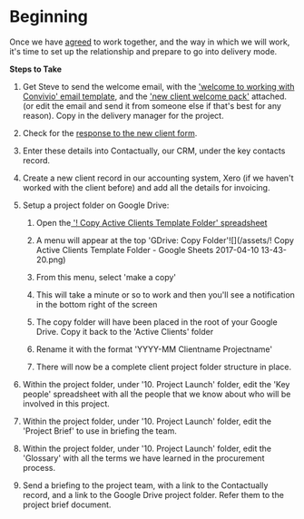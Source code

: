 # Beginning

Once we have [agreed](/new_client_recipe/agreeing.md) to work together, and the way in which we will work, it's time to set up the relationship and prepare to go into delivery mode.

**Steps to Take**

1. Get Steve to send the welcome email, with the ['welcome to working with Convivio' email template](https://docs.google.com/document/d/1evdI0tU1Z1GTsUzshyRHuRdGqpshCnv2AJUIzJAUhRY/edit), and the ['new client welcome pack'](https://drive.google.com/file/d/0B0adEBtk1YXvdnVJcTFqSzFOSGc/view) attached. \(or edit the email and send it from someone else if that's best for any reason\). Copy in the delivery manager for the project.

2. Check for the [response to the new client form](https://docs.google.com/a/convivio.team/forms/d/1dO67J1JqCtgvmqqAKMAqjqKJzCjae9Lu4ALJiiE7YGs/edit#response=ACYDBNg8kKoDVCgAwJUrLNAbuvW0ZF4QyQwzDFkJiIM0mS3sShbPqOzaDk3FNE8).

3. Enter these details into Contactually, our CRM, under the key contacts record.

4. Create a new client record in our accounting system, Xero \(if we haven't worked with the client before\) and add all the details for invoicing.

5. Setup a project folder on Google Drive:

   1. Open the[ '! Copy Active Clients Template Folder' spreadsheet](https://docs.google.com/spreadsheets/d/1DgBJEKN-RFmR5xSBtyeu1HTP2vJOgm1dNGWqljfTsMA/edit#gid=0)

   2. A menu will appear at the top 'GDrive: Copy Folder'![](/assets/! Copy Active Clients Template Folder - Google Sheets 2017-04-10 13-43-20.png)

   3. From this menu, select 'make a copy'

   4. This will take a minute or so to work and then you'll see a notification in the bottom right of the screen

   5. The copy folder will have been placed in the root of your Google Drive. Copy it back to the 'Active Clients' folder

   6. Rename it with the format 'YYYY-MM Clientname Projectname'

   7. There will now be a complete client project folder structure in place.

6. Within the project folder, under '10. Project Launch' folder, edit the 'Key people' spreadsheet with all the people that we know about who will be involved in this project.

7. Within the project folder, under '10. Project Launch' folder, edit the 'Project Brief' to use in briefing the team.

8. Within the project folder, under '10. Project Launch' folder, edit the 'Glossary' with all the terms we have learned in the procurement process.

9. Send a briefing to the project team, with a link to the Contactually record, and a link to the Google Drive project folder. Refer them to the project brief document.



